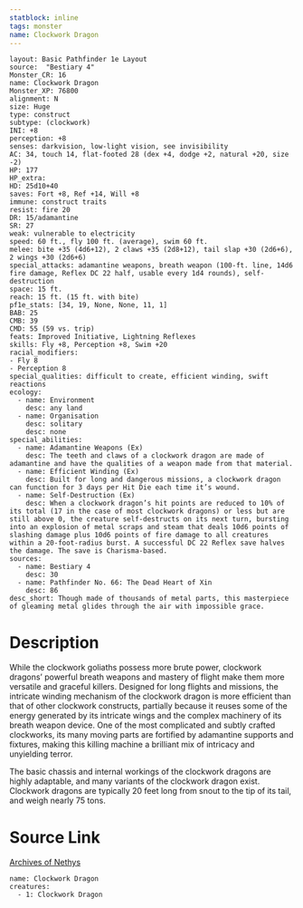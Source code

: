 ```yaml
---
statblock: inline
tags: monster
name: Clockwork Dragon
---
```

```statblock
layout: Basic Pathfinder 1e Layout
source:  "Bestiary 4"
Monster_CR: 16
name: Clockwork Dragon
Monster_XP: 76800
alignment: N
size: Huge
type: construct
subtype: (clockwork)
INI: +8
perception: +8
senses: darkvision, low-light vision, see invisibility
AC: 34, touch 14, flat-footed 28 (dex +4, dodge +2, natural +20, size -2)
HP: 177
HP_extra: 
HD: 25d10+40
saves: Fort +8, Ref +14, Will +8
immune: construct traits
resist: fire 20
DR: 15/adamantine
SR: 27
weak: vulnerable to electricity
speed: 60 ft., fly 100 ft. (average), swim 60 ft.
melee: bite +35 (4d6+12), 2 claws +35 (2d8+12), tail slap +30 (2d6+6), 2 wings +30 (2d6+6)
special_attacks: adamantine weapons, breath weapon (100-ft. line, 14d6 fire damage, Reflex DC 22 half, usable every 1d4 rounds), self-destruction
space: 15 ft.
reach: 15 ft. (15 ft. with bite)
pf1e_stats: [34, 19, None, None, 11, 1]
BAB: 25
CMB: 39
CMD: 55 (59 vs. trip)
feats: Improved Initiative, Lightning Reflexes
skills: Fly +8, Perception +8, Swim +20
racial_modifiers:
- Fly 8
- Perception 8
special_qualities: difficult to create, efficient winding, swift reactions
ecology:
  - name: Environment
    desc: any land
  - name: Organisation
    desc: solitary
    desc: none
special_abilities:
  - name: Adamantine Weapons (Ex)
    desc: The teeth and claws of a clockwork dragon are made of adamantine and have the qualities of a weapon made from that material.
  - name: Efficient Winding (Ex)
    desc: Built for long and dangerous missions, a clockwork dragon can function for 3 days per Hit Die each time it’s wound.
  - name: Self-Destruction (Ex)
    desc: When a clockwork dragon’s hit points are reduced to 10% of its total (17 in the case of most clockwork dragons) or less but are still above 0, the creature self-destructs on its next turn, bursting into an explosion of metal scraps and steam that deals 10d6 points of slashing damage plus 10d6 points of fire damage to all creatures within a 20-foot-radius burst. A successful DC 22 Reflex save halves the damage. The save is Charisma-based.
sources:
  - name: Bestiary 4
    desc: 30
  - name: Pathfinder No. 66: The Dead Heart of Xin
    desc: 86
desc_short: Though made of thousands of metal parts, this masterpiece of gleaming metal glides through the air with impossible grace.
```
# Description
While the clockwork goliaths possess more brute power, clockwork dragons’ powerful breath weapons and mastery of flight make them more versatile and graceful killers. Designed for long flights and missions, the intricate winding mechanism of the clockwork dragon is more efficient than that of other clockwork constructs, partially because it reuses some of the energy generated by its intricate wings and the complex machinery of its breath weapon device. One of the most complicated and subtly crafted clockworks, its many moving parts are fortified by adamantine supports and fixtures, making this killing machine a brilliant mix of intricacy and unyielding terror.

The basic chassis and internal workings of the clockwork dragons are highly adaptable, and many variants of the clockwork dragon exist. Clockwork dragons are typically 20 feet long from snout to the tip of its tail, and weigh nearly 75 tons.
# Source Link
[Archives of Nethys](https://aonprd.com/MonsterDisplay.aspx?ItemName=Clockwork%20Dragon)
```encounter-table
name: Clockwork Dragon
creatures:
  - 1: Clockwork Dragon
```
